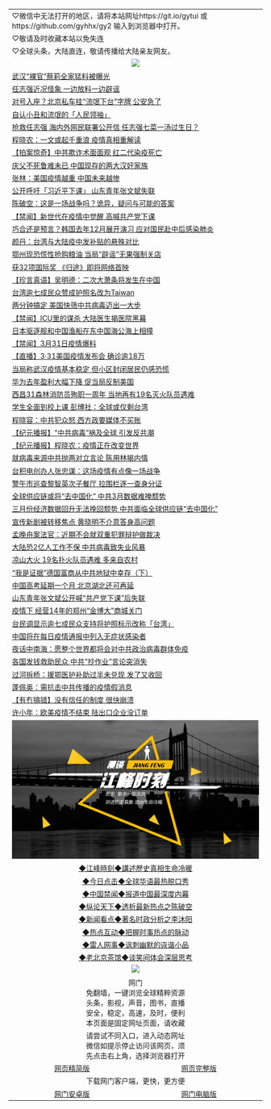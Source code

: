  <table>
 
<tr>
<td colspan="2" align=left>
♡微信中无法打开的地区，请将本站网址https://git.io/gytui 或 https://github.com/gyhhx/gy2 输入到浏览器中打开。 
 </td>
</tr>
 <tr>
 <td colspan="2" align=left>
♡敬请及时收藏本站以免失连
 </td>
   <tr>
<td colspan="2" align=left>
♡全球头条，大陆直连，敬请传播给大陆亲友网友。
 </td>
</tr>
 
 <tr>
    <td colspan="2" align=center><img src="https://cdn.jsdelivr.net/gh/gyoupiodf/im1/%E7%BD%91%E9%97%A8%E6%96%B0%E9%97%BB1.jpg"></td>
 </tr>

<tr><td colspan="2" align="left"><a href="https://xfine.casa/?name=c1151027&key=exgxucyqmkwgvwch&from=gy">武汉“裸官”蔡莉全家猛料被曝光</a></td></tr>
<tr><td colspan="2" align="left"><a href="https://xfine.casa/?name=c1151008&key=exgxucyqmkwgvwch&from=gy">任志强近况怪象 一边放料一边辟谣</a></td></tr>
<tr><td colspan="2" align="left"><a href="https://xfine.casa/?name=c1151018&key=exgxucyqmkwgvwch&from=gy">对号入座？北京私车挂“流氓下台”字牌 公安急了</a></td></tr>
<tr><td colspan="2" align="left"><a href="https://xfine.casa/?name=c1151060&key=exgxucyqmkwgvwch&from=gy">自认小丑和流氓的「人民领袖」</a></td></tr>
<tr><td colspan="2" align="left"><a href="https://xfine.casa/?name=c1151061&key=exgxucyqmkwgvwch&from=gy">抢救任志强 海内外网民联署公开信 任志强七菜一汤过生日？</a></td></tr>
<tr><td colspan="2" align="left"><a href="https://xfine.casa/?name=c1151050&key=exgxucyqmkwgvwch&from=gy">程晓农：一文或起千重浪 疫情真相重解读</a></td></tr>
<tr><td colspan="2" align="left"><a href="https://xfine.casa/?name=c1151007&key=exgxucyqmkwgvwch&from=gy">【拍案惊奇】中共欺诈术面面观 红二代染疫死亡</a></td></tr>
<tr><td colspan="2" align="left"><a href="https://xfine.casa/?name=c1151087&key=exgxucyqmkwgvwch&from=gy">庆父不死鲁难未已 中国现存的两大汉奸家族</a></td></tr>
<tr><td colspan="2" align="left"><a href="https://xfine.casa/?name=c1151021&key=exgxucyqmkwgvwch&from=gy">张林：美国疫情越重 中国未来越惨</a></td></tr>
<tr><td colspan="2" align="left"><a href="https://xfine.casa/?name=c1151059&key=exgxucyqmkwgvwch&from=gy">公开呼吁「习近平下课」 山东青年张文斌失联</a></td></tr>
<tr><td colspan="2" align="left"><a href="https://xfine.casa/?name=c1151049&key=exgxucyqmkwgvwch&from=gy">陈破空：这是一场战争吗？诡异，疑问与可能的答案</a></td></tr>
<tr><td colspan="2" align="left"><a href="https://xfine.casa/?name=c1151084&key=exgxucyqmkwgvwch&from=gy">【禁闻】新世代在疫情中觉醒 高喊共产党下课</a></td></tr>
<tr><td colspan="2" align="left"><a href="https://xfine.casa/?name=c1151069&key=exgxucyqmkwgvwch&from=gy">巧合还是预言？韩国去年12月展开演习 应对国民赴中后感染肺炎</a></td></tr>
<tr><td colspan="2" align="left"><a href="https://xfine.casa/?name=c1151074&key=exgxucyqmkwgvwch&from=gy">颜丹：台湾与大陆疫中发补贴的悬殊对比</a></td></tr>
<tr><td colspan="2" align="left"><a href="https://xfine.casa/?name=c1151035&key=exgxucyqmkwgvwch&from=gy">鄂州现恐慌性抢购粮油 当局“辟谣”无果强制关店</a></td></tr>
<tr><td colspan="2" align="left"><a href="https://xfine.casa/?name=c1151073&key=exgxucyqmkwgvwch&from=gy">获32项国际奖 《归途》即将网络首映</a></td></tr>
<tr><td colspan="2" align="left"><a href="https://xfine.casa/?name=c1151026&key=exgxucyqmkwgvwch&from=gy">【珍言真语】吴明德：二次大萧条将发生在中国</a></td></tr>
<tr><td colspan="2" align="left"><a href="https://xfine.casa/?name=c1151076&key=exgxucyqmkwgvwch&from=gy">台湾逾七成民众赞成护照名改为Taiwan</a></td></tr>
<tr><td colspan="2" align="left"><a href="https://xfine.casa/?name=c1151079&key=exgxucyqmkwgvwch&from=gy">两分钟搞定 美国快筛中共病毒迈出一大步</a></td></tr>
<tr><td colspan="2" align="left"><a href="https://xfine.casa/?name=c1151034&key=exgxucyqmkwgvwch&from=gy">【禁闻】ICU里的谋杀 大陆医生揭医院黑幕</a></td></tr>
<tr><td colspan="2" align="left"><a href="https://xfine.casa/?name=c1151053&key=exgxucyqmkwgvwch&from=gy">日本驱逐舰和中国渔船在东中国海公海上相撞</a></td></tr>
<tr><td colspan="2" align="left"><a href="https://xfine.casa/?name=c1151086&key=exgxucyqmkwgvwch&from=gy">【禁闻】3月31日疫情爆料</a></td></tr>
<tr><td colspan="2" align="left"><a href="https://xfine.casa/?name=c1151072&key=exgxucyqmkwgvwch&from=gy">【直播】3·31美国疫情发布会 确诊逾18万</a></td></tr>
<tr><td colspan="2" align="left"><a href="https://xfine.casa/?name=c1151068&key=exgxucyqmkwgvwch&from=gy">当局称武汉疫情基本稳定 但小区封闭居民仍感恐慌</a></td></tr>
<tr><td colspan="2" align="left"><a href="https://xfine.casa/?name=c1151067&key=exgxucyqmkwgvwch&from=gy">华为去年盈利大幅下降 促当局反制美国</a></td></tr>
<tr><td colspan="2" align="left"><a href="https://xfine.casa/?name=c1151063&key=exgxucyqmkwgvwch&from=gy">西昌31森林消防员殉职一周年 当地再有19名灭火队员遇难</a></td></tr>
<tr><td colspan="2" align="left"><a href="https://xfine.casa/?name=c1151016&key=exgxucyqmkwgvwch&from=gy">学生全面到校上课 彭博社：全球或仅剩台湾</a></td></tr>
<tr><td colspan="2" align="left"><a href="https://xfine.casa/?name=c1151020&key=exgxucyqmkwgvwch&from=gy">程晓容：中共犯众怒 西方政要媒体不买账</a></td></tr>
<tr><td colspan="2" align="left"><a href="https://xfine.casa/?name=c1151046&key=exgxucyqmkwgvwch&from=gy">【纪元播报】“中共病毒”祸及全球 引发反共潮</a></td></tr>
<tr><td colspan="2" align="left"><a href="https://xfine.casa/?name=c1151047&key=exgxucyqmkwgvwch&from=gy">【纪元播报】程晓农：疫情正在改变世界</a></td></tr>
<tr><td colspan="2" align="left"><a href="https://xfine.casa/?name=c1151040&key=exgxucyqmkwgvwch&from=gy">就病毒来源中共抛两对立言论 陈用林揭内情</a></td></tr>
<tr><td colspan="2" align="left"><a href="https://xfine.casa/?name=c1151066&key=exgxucyqmkwgvwch&from=gy">台积电创办人张忠谋：这场疫情有点像一场战争</a></td></tr>
<tr><td colspan="2" align="left"><a href="https://xfine.casa/?name=c1151078&key=exgxucyqmkwgvwch&from=gy">警午市巡查黎智英次子餐厅 拉围栏逐一查身分证</a></td></tr>
<tr><td colspan="2" align="left"><a href="https://xfine.casa/?name=c1151085&key=exgxucyqmkwgvwch&from=gy">全球供应链或将“去中国化” 中共3月数据难掩颓势</a></td></tr>
<tr><td colspan="2" align="left"><a href="https://xfine.casa/?name=c1151075&key=exgxucyqmkwgvwch&from=gy">三月份经济数据回升无法挽回颓势 中共面临全球供应链“去中国化”</a></td></tr>
<tr><td colspan="2" align="left"><a href="https://xfine.casa/?name=c1151081&key=exgxucyqmkwgvwch&from=gy">宣传新剧被转移焦点 黄晓明不介意答身高问题</a></td></tr>
<tr><td colspan="2" align="left"><a href="https://xfine.casa/?name=c1151065&key=exgxucyqmkwgvwch&from=gy">孟晚舟案法官：近期不会就双重犯罪辩护做裁决</a></td></tr>
<tr><td colspan="2" align="left"><a href="https://xfine.casa/?name=c1151015&key=exgxucyqmkwgvwch&from=gy">大陆恐2亿人工作不保 中共病毒致失业风暴</a></td></tr>
<tr><td colspan="2" align="left"><a href="https://xfine.casa/?name=c1151071&key=exgxucyqmkwgvwch&from=gy">凉山大火 19名扑火队员遇难 多来自农村</a></td></tr>
<tr><td colspan="2" align="left"><a href="https://xfine.casa/?name=c1151082&key=exgxucyqmkwgvwch&from=gy">“我是证据”德国富商从中共地狱中幸存（下）</a></td></tr>
<tr><td colspan="2" align="left"><a href="https://xfine.casa/?name=c1151048&key=exgxucyqmkwgvwch&from=gy">中国高考延期一个月 北京湖北还可再延</a></td></tr>
<tr><td colspan="2" align="left"><a href="https://xfine.casa/?name=c1151017&key=exgxucyqmkwgvwch&from=gy">山东青年张文斌公开喊“共产党下课”后失联</a></td></tr>
<tr><td colspan="2" align="left"><a href="https://xfine.casa/?name=c1151014&key=exgxucyqmkwgvwch&from=gy">疫情下 经营14年的郑州“金博大”商城关门</a></td></tr>
<tr><td colspan="2" align="left"><a href="https://xfine.casa/?name=c1151062&key=exgxucyqmkwgvwch&from=gy">台民调显示逾七成民众支持将护照标示改称「台湾」</a></td></tr>
<tr><td colspan="2" align="left"><a href="https://xfine.casa/?name=c1151055&key=exgxucyqmkwgvwch&from=gy">中国将在每日疫情通报中列入无症状感染者</a></td></tr>
<tr><td colspan="2" align="left"><a href="https://xfine.casa/?name=c1151030&key=exgxucyqmkwgvwch&from=gy">夜话中南海：愿整个世界都将会对中共政治病毒群体免疫</a></td></tr>
<tr><td colspan="2" align="left"><a href="https://xfine.casa/?name=c1151038&key=exgxucyqmkwgvwch&from=gy">各国发钱救助民众 中共“抄作业”言论突消失</a></td></tr>
<tr><td colspan="2" align="left"><a href="https://xfine.casa/?name=c1151029&key=exgxucyqmkwgvwch&from=gy">过河拆桥：援鄂医护补助过半未兑现 发了又收回</a></td></tr>
<tr><td colspan="2" align="left"><a href="https://xfine.casa/?name=c1151028&key=exgxucyqmkwgvwch&from=gy">蓬佩奥：需抗击中共传播的疫情假消息</a></td></tr>
<tr><td colspan="2" align="left"><a href="https://xfine.casa/?name=c1151024&key=exgxucyqmkwgvwch&from=gy">【有冇搞错】没有信任的制度 很快崩溃</a></td></tr>
<tr><td colspan="2" align="left"><a href="https://xfine.casa/?name=c1151083&key=exgxucyqmkwgvwch&from=gy">许小年：欧美疫情不结束 陆出口企业没订单</a></td></tr>

 <tr>
   <td colspan="2" align=center><img src="https://github.com/gyoupiodf/im1/blob/master/jf-1.jpg"></td>
  </tr>
   <tr>
   <td colspan="2" align=center> 
<a href="https://xfine.casa/oo.aspx?name=c922850&key=exgxucyqmkwgvwch&from=gy&tag=9877">◆江峰時刻◆講述歷史真相生命冷暖</a><br/>
    </td>
  </tr>
   <tr>
   <td colspan="2" align=center> 
<a href="https://xfine.casa/oo.aspx?name=c816850&key=exgxucyqmkwgvwch&from=gy&tag=9877">◆今日点击◆全球华语最热脱口秀</a><br/>
    </td>
  </tr>
  <tr>
  <td colspan="2" align=center>
<a href="https://xfine.casa/oo.aspx?name=c816860&key=exgxucyqmkwgvwch&from=gy&tag=99733110">◆中国禁闻◆报道中国最深度内幕</a><br/>
   </tr>
  <tr>
     <td colspan="2" align=center>
<a href="https://xfine.casa/oo.aspx?name=c816855&key=exgxucyqmkwgvwch&from=gy&tag=997110">◆纵论天下◆透析最新热点之陈破空</a><br/>
   </tr>
   <tr>
      <td colspan="2" align=center>
<a href="https://xfine.casa/oo.aspx?name=c838308&key=exgxucyqmkwgvwch&from=gy&tag=9973110">◆新闻看点◆著名时政分析之李沐阳</a><br/>
   </tr>
   <tr>
     <td colspan="2" align=center>
<a href="https://xfine.casa/oo.aspx?name=c816852&key=exgxucyqmkwgvwch&from=gy&tag=9733110">◆热点互动◆把握时事热点的脉动</a><br/>
   </tr>
   <tr>
      <td colspan="2" align=center>
<a href="https://xfine.casa/oo.aspx?name=c816694&key=exgxucyqmkwgvwch&from=gy&tag=93310">◆雷人网事◆讽刺幽默的诙谐小品</a><br/>
   </tr>
   <tr>
    <td colspan="2" align=center>
<a href="https://xfine.casa/oo.aspx?name=c816650&key=exgxucyqmkwgvwch&from=gy&tag=9973110">◆老北京茶馆◆谈笑间体会深层思考</a><br/>
   </tr>
 <tr>
    <td colspan="2" align="center"><img src="https://gitlab.com/ogate2/up/raw/master/_/oGate65.jpg"/></td>
  </tr>
  <tr>
    <td colspan="2" align="center">网门<br/>免翻墙，一键浏览全球精粹资源<br/>头条，影视，声音，图书，直播<br/>安全，稳定，高速，及时，便利<br/>本页面是固定网址页面，请收藏</td>
  <tr>
  <tr>
    <td colspan="2" align="center">请尝试不同入口，进入动态网址<br/>微信如提示停止访问该网页，须<br/>先点击右上角，选择浏览器打开</td>
  <tr>  
  <tr>
    <td align="center"><a href="https://gitcdn.xyz/repo/otiny/up/master/show002.htm">网页精简版</a></td>
    <td align="center"><a href="https://gitcdn.xyz/repo/otiny/up/master/show001.htm">网页完整版</a></td>
  </tr>
  <tr>
    <td colspan="2" align="center">下载网门客户端，更快，更方便</td>
  <tr>
  <tr>
    <td align="center"><a href="https://raw.githubusercontent.com/opipe/up/master/oGatea.apk">网门安卓版</a></td>
    <td align="center"><a href="https://raw.githubusercontent.com/opipe/up/master/oGate.zip">网门电脑版</a></td>
  </tr>
</table>

